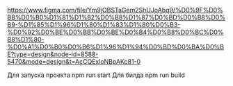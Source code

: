 https://www.figma.com/file/Ym9jOBSTaGem2ShUJoAbq9/%D0%9F%D0%BB%D0%B0%D1%81%D1%82%D0%B8%D1%87%D0%BD%D0%B8%D0%B9-%D1%85%D1%96%D1%80%D1%83%D1%80%D0%B3-%D0%92%D0%BE%D0%BB%D0%BE%D0%B4%D0%B8%D0%BC%D0%B8%D1%80-%D0%A1%D0%B0%D0%B6%D1%96%D1%94%D0%BD%D0%BA%D0%BE?type=design&node-id=8588-5470&mode=design&t=AcCQExloNBpAKc81-0

Для запуска проекта npm run start
Для билда npm run build
